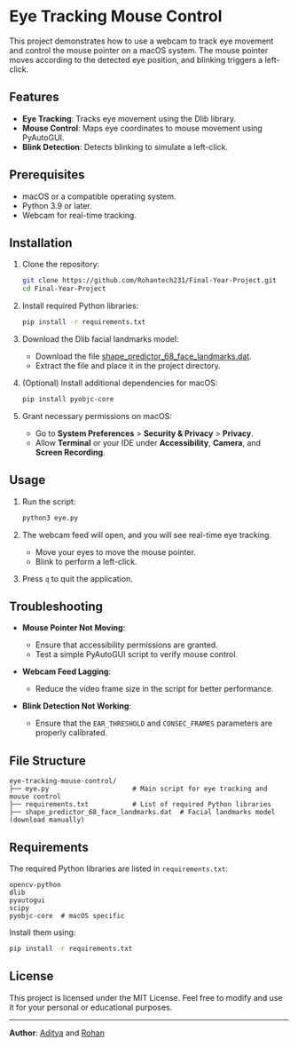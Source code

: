 
# Eye Tracking Mouse Control

This project demonstrates how to use a webcam to track eye movement and control the mouse pointer on a macOS system. 
The mouse pointer moves according to the detected eye position, and blinking triggers a left-click.

## Features
- **Eye Tracking**: Tracks eye movement using the Dlib library.
- **Mouse Control**: Maps eye coordinates to mouse movement using PyAutoGUI.
- **Blink Detection**: Detects blinking to simulate a left-click.

## Prerequisites
- macOS or a compatible operating system.
- Python 3.9 or later.
- Webcam for real-time tracking.

## Installation

1. Clone the repository:
   ```bash
   git clone https://github.com/Rohantech231/Final-Year-Project.git
   cd Final-Year-Project
   ```

2. Install required Python libraries:
   ```bash
   pip install -r requirements.txt
   ```

3. Download the Dlib facial landmarks model:
   - Download the file [shape_predictor_68_face_landmarks.dat](http://dlib.net/files/shape_predictor_68_face_landmarks.dat.bz2).
   - Extract the file and place it in the project directory.

4. (Optional) Install additional dependencies for macOS:
   ```bash
   pip install pyobjc-core
   ```

5. Grant necessary permissions on macOS:
   - Go to **System Preferences** > **Security & Privacy** > **Privacy**.
   - Allow **Terminal** or your IDE under **Accessibility**, **Camera**, and **Screen Recording**.

## Usage

1. Run the script:
   ```bash
   python3 eye.py
   ```

2. The webcam feed will open, and you will see real-time eye tracking.
   - Move your eyes to move the mouse pointer.
   - Blink to perform a left-click.

3. Press `q` to quit the application.

## Troubleshooting

- **Mouse Pointer Not Moving**:
  - Ensure that accessibility permissions are granted.
  - Test a simple PyAutoGUI script to verify mouse control.

- **Webcam Feed Lagging**:
  - Reduce the video frame size in the script for better performance.

- **Blink Detection Not Working**:
  - Ensure that the `EAR_THRESHOLD` and `CONSEC_FRAMES` parameters are properly calibrated.

## File Structure

```
eye-tracking-mouse-control/
├── eye.py                     # Main script for eye tracking and mouse control
├── requirements.txt           # List of required Python libraries
├── shape_predictor_68_face_landmarks.dat  # Facial landmarks model (download manually)
```

## Requirements

The required Python libraries are listed in `requirements.txt`:

```text
opencv-python
dlib
pyautogui
scipy
pyobjc-core  # macOS specific
```

Install them using:

```bash
pip install -r requirements.txt
```

## License

This project is licensed under the MIT License. Feel free to modify and use it for your personal or educational purposes.

---

**Author**: [Aditya](@AdityaSeth777) and [Rohan](@Rohantech231)